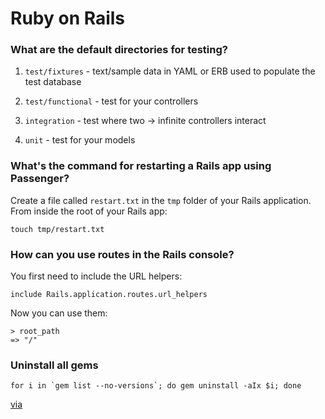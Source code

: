 # Ruby on Rails

### What are the default directories for testing?

1. `test/fixtures` - text/sample data in YAML or ERB used to populate the test database

2. `test/functional` - test for your controllers

3. `integration` - test where two → infinite controllers interact

4. `unit` - test for your models

### What's the command for restarting a Rails app using Passenger?

Create a file called `restart.txt` in the `tmp` folder of your Rails application. From inside the root of your Rails app:

`touch tmp/restart.txt`

### How can you use routes in the Rails console?

You first need to include the URL helpers:

	include Rails.application.routes.url_helpers

Now you can use them:

	> root_path
	=> "/"

### Uninstall all gems

	for i in `gem list --no-versions`; do gem uninstall -aIx $i; done

[via](http://stackoverflow.com/questions/8095209/uninstall-all-installed-gems-in-osx)
